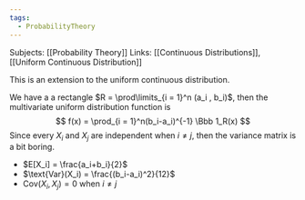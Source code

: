 ```yaml
---
tags:
  - ProbabilityTheory
---
```

Subjects: [[Probability Theory]]
Links: [[Continuous Distributions]], [[Uniform Continuous Distribution]]

This is an extension to the uniform continuous distribution.

We have a a rectangle $R = \prod\limits_{i = 1}^n (a_i , b_i)$, then the multivariate uniform distribution function is 
$$
f(x) = \prod_{i = 1}^n(b_i-a_i)^{-1} \Bbb 1_R(x)
$$
Since every $X_i$ and $X_j$ are independent when $i \ne j$, then the variance matrix is a bit boring. 
- $E[X_i] = \frac{a_i+b_i}{2}$
- $\text{Var}(X_i) = \frac{(b_i-a_i)^2}{12}$
- $\text{Cov}(X_i, X_j) = 0$ when $i \ne j$
